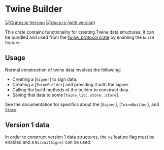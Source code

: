 # Twine Builder

[![Crates.io Version](https://img.shields.io/crates/v/twine_builder)](https://crates.io/crates/twine_builder)
[![docs.rs (with version)](https://img.shields.io/docsrs/twine_builder/latest)](https://docs.rs/twine_builder/latest/twine_builder/)

This crate contains functionality for creating Twine data structures. It can
be bundled and used from the [twine_protocol crate](https://crates.io/crates/twine_protocol) by enabling the `build` feature.

## Usage

Normal construction of twine data involves the following:

- Creating a [`Signer`] to sign data.
- Creating a [`TwineBuilder`] and providing it with the signer.
- Calling the build methods of the builder to construct data.
- Saving that data to some [`twine_lib::store::Store`].

See the documentation for specifics about the [`Signer`], [`TwineBuilder`],
and [`Store`](https://docs.rs/twine_lib/latest/twine_lib/store/trait.Store.html).

## Version 1 data

In order to construct version 1 data structures, the `v1` feature flag
must be enabled and a `BiscuitSigner` can be used.
